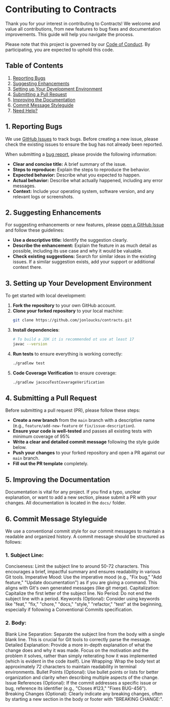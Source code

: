 # Contributing to Contracts

Thank you for your interest in contributing to Contracts! We welcome and value all contributions, from new features to bug fixes and documentation improvements. This guide will help you navigate the process.

Please note that this project is governed by our [Code of Conduct](CODE_OF_CONDUCT.md). By participating, you are expected to uphold this code.

## Table of Contents
1.  [Reporting Bugs](#reporting-bugs)
2.  [Suggesting Enhancements](#suggesting-enhancements)
3.  [Setting up Your Development Environment](#setting-up-your-development-environment)
4.  [Submitting a Pull Request](#submitting-a-pull-request)
5.  [Improving the Documentation](#improving-the-documentation)
6.  [Commit Message Styleguide](#commit-message-styleguide)
7.  [Need Help?](#need-help)

## 1. Reporting Bugs
We use [GitHub Issues](https://github.com/jonloucks/contracts/issues) to track bugs. Before creating a new issue, please check the existing issues to ensure the bug has not already been reported.

When submitting a [bug report](https://github.com/jonloucks/contracts/issues/new), please provide the following information:
-   **Clear and concise title:** A brief summary of the issue.
-   **Steps to reproduce:** Explain the steps to reproduce the behavior.
-   **Expected behavior:** Describe what you expected to happen.
-   **Actual behavior:** Describe what actually happened, including any error messages.
-   **Context:** Include your operating system, software version, and any relevant logs or screenshots.

## 2. Suggesting Enhancements
For suggesting enhancements or new features, please [open a GitHub Issue]((https://github.com/jonloucks/contracts/issues/new)) and follow these guidelines:
-   **Use a descriptive title:** Identify the suggestion clearly.
-   **Describe the enhancement:** Explain the feature in as much detail as possible, including its use case and why it would be valuable.
-   **Check existing suggestions:** Search for similar ideas in the existing issues. If a similar suggestion exists, add your support or additional context there.

## 3. Setting up Your Development Environment
To get started with local development:
1.  **Fork the repository** to your own GitHub account.
2.  **Clone your forked repository** to your local machine:
    ```sh
    git clone https://github.com/jonloucks/contracts.git
    ```
3.  **Install dependencies**:
    ```sh
    # To build a JDK it is recommended ot use at least 17
    javac --version
    ```
4.  **Run tests** to ensure everything is working correctly:
    ```sh
    ./gradlew test
    ```
5. **Code Coverage Verification** to ensure coverage:
    ```sh
    ./gradlew jacocoTestCoverageVerification
    ```
## 4. Submitting a Pull Request
Before submitting a pull request (PR), please follow these steps:
-   **Create a new branch** from the `main` branch with a descriptive name (e.g., `feature/add-new-feature` or `fix/issue-description`).
-   **Ensure your code is well-tested** and passes all existing tests with minimum coverage of 95% 
-   **Write a clear and detailed commit message** following the style guide below.
-   **Push your changes** to your forked repository and open a PR against our `main` branch.
-   **Fill out the PR template** completely.

## 5. Improving the Documentation
Documentation is vital for any project. If you find a typo, unclear explanation, or want to add a new section, please submit a PR with your changes. All documentation is located in the `docs/` folder.

## 6. Commit Message Styleguide
We use a conventional commit style for our commit messages to maintain a readable and organized history. A commit message should be structured as follows:
### 1. Subject Line:
   Conciseness: Limit the subject line to around 50-72 characters. This encourages a brief, impactful summary and ensures readability in various Git tools.
   Imperative Mood: Use the imperative mood (e.g., "Fix bug," "Add feature," "Update documentation") as if you are giving a command. This aligns with Git's own generated messages (like git merge).
   Capitalization: Capitalize the first letter of the subject line.
   No Period: Do not end the subject line with a period.
   Keywords (Optional): Consider using keywords like "feat," "fix," "chore," "docs," "style," "refactor," "test" at the beginning, especially if following a Conventional Commits specification.
### 2. Body:
   Blank Line Separation: Separate the subject line from the body with a single blank line. This is crucial for Git tools to correctly parse the message.
   Detailed Explanation: Provide a more in-depth explanation of what the change does and why it was made. Focus on the motivation and the problem it solves, rather than simply reiterating how it was implemented (which is evident in the code itself).
   Line Wrapping: Wrap the body text at approximately 72 characters to maintain readability in terminal environments.
   Bullet Points (Optional): Use bullet points or lists for better organization and clarity when describing multiple aspects of the change.
   Issue References (Optional): If the commit addresses a specific issue or bug, reference its identifier (e.g., "Closes #123," "Fixes BUG-456").
   Breaking Changes (Optional): Clearly indicate any breaking changes, often by starting a new section in the body or footer with "BREAKING CHANGE:".


